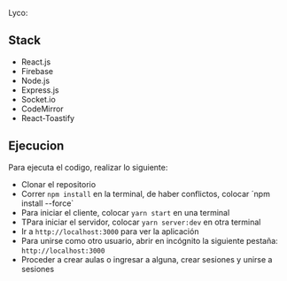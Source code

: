 Lyco:

## Stack
- React.js
- Firebase
- Node.js
- Express.js
- Socket.io
- CodeMirror
- React-Toastify

## Ejecucion
Para ejecuta el codigo, realizar lo siguiente:
- Clonar el repositorio
- Correr `npm install` en la terminal, de haber conflictos, colocar ´npm install --force`
- Para iniciar el cliente, colocar `yarn start` en una terminal
- TPara iniciar el servidor, colocar `yarn server:dev` en otra terminal
- Ir a `http://localhost:3000` para ver la aplicación
- Para unirse como otro usuario, abrir en incógnito la siguiente pestaña: `http://localhost:3000`
- Proceder a crear aulas o ingresar a alguna, crear sesiones y unirse a sesiones
